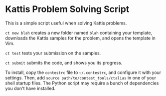 # Kattis Problem Solving Script
This is a simple script useful when solving Kattis problems.

`ct new blah` creates a new folder named `blah` containing your template, downloads the Kattis samples for the problem, and opens the template in Vim.

`ct test` tests your submission on the samples.

`ct submit` submits the code, and shows you its progress.

To install, copy the `contestrc` file to `~/.contestrc`, and configure it with your settings.
Then, add `source path/to/contest_tools/ctalias` in one of your shell startup files.
The Python script may require a bunch of dependencies you don't have installed.
